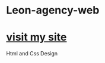 # Leon-agency-web
# [visit my site](https://taim-gr.github.io/Leon-agency-web/)

Html and Css Design
